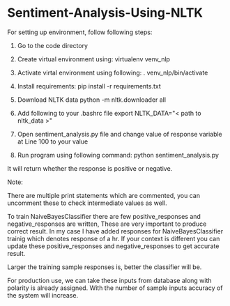 # Sentiment-Analysis-Using-NLTK

For setting up environment, follow following steps:

1. Go to the code directory

2. Create virtual environment using: 
	virtualenv venv_nlp

3. Activate virtal environment using following:
	. venv_nlp/bin/activate

4. Install requirements:
	pip install -r requirements.txt

5. Download NLTK data
	python -m nltk.downloader all

6. Add following to your .bashrc file
	export NLTK_DATA="< path to nltk_data >"

7. Open sentiment_analysis.py file and change value of response variable at Line 100 to your value

8. Run program using following command:
	python sentiment_analysis.py

	
It will return whether the response is positive or negative. 

Note: 

There are multiple print statements which are commented, you can uncomment these to check intermediate values as well.  

To train NaiveBayesClassifier there are few positive_responses and negative_responses are written, These are very important to produce correct result. In my case I have added responses for NaiveBayesClassifier trainig which denotes response of a hr. If your context is different you can update these positive_responses and negative_responses to get accurate result. 

Larger the training sample responses is, better the classifier will be.

For production use, we can take these inputs from database along with polarity is already assigned. With the number of sample inputs accuracy of the system will increase. 